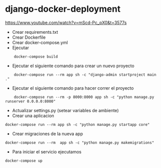 # django-docker-deployment

https://www.youtube.com/watch?v=mScd-Pc_pX0&t=3577s

- Crear requirements.txt
- Crear Dockerfile
- Crear docker-compose.yml
- Ejecutar
````
    docker-compose build
````

- Ejecutar el siguiente comando para crear un nuevo proyecto
````
    docker-compose run --rm app sh -c "django-admin startproject main ."
````

- Ejecutar el siguiente comando para hacer correr el proyecto
````
    docker-compose run --rm -p 8000:8000 app sh -c "python manage.py runserver 0.0.0.0:8000"
````

- Actualizar settings.py (setear variables de ambiente)
- Crear una aplicacion 
````
docker-compose run --rm app sh -c "python manage.py startapp core"
````

- Crear migraciones de la nueva app
````
docker-compose run --rm  app sh -c "python manage.py makemigrations"
````

- Para iniciar el servicio ejecutamos
````bash
docker-compose up
````